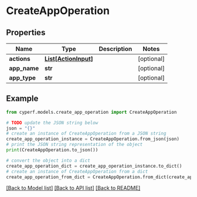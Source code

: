 # CreateAppOperation


## Properties

Name | Type | Description | Notes
------------ | ------------- | ------------- | -------------
**actions** | [**List[ActionInput]**](ActionInput.md) |  | [optional] 
**app_name** | **str** |  | [optional] 
**app_type** | **str** |  | [optional] 

## Example

```python
from cyperf.models.create_app_operation import CreateAppOperation

# TODO update the JSON string below
json = "{}"
# create an instance of CreateAppOperation from a JSON string
create_app_operation_instance = CreateAppOperation.from_json(json)
# print the JSON string representation of the object
print(CreateAppOperation.to_json())

# convert the object into a dict
create_app_operation_dict = create_app_operation_instance.to_dict()
# create an instance of CreateAppOperation from a dict
create_app_operation_from_dict = CreateAppOperation.from_dict(create_app_operation_dict)
```
[[Back to Model list]](../README.md#documentation-for-models) [[Back to API list]](../README.md#documentation-for-api-endpoints) [[Back to README]](../README.md)


